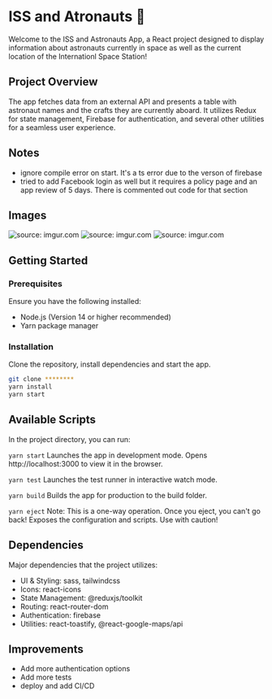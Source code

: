 # ISS and Atronauts 🚀

Welcome to the ISS and Astronauts App, a React project designed to display information about astronauts currently in space as well as the current location of the Internationl Space Station!

## Project Overview

The app fetches data from an external API and presents a table with astronaut names and the crafts they are currently aboard. It utilizes Redux for state management, Firebase for authentication, and several other utilities for a seamless user experience.

## Notes
- ignore compile error on start. It's a ts error due to the verson of firebase
- tried to add Facebook login as well but it requires a policy page and an app review of 5 days. There is commented out code for that section

## Images
<img href="https://imgur.com/CDtqb9N"><img src="https://i.imgur.com/CDtqb9N.png" title="source: imgur.com" />
<img href="https://imgur.com/ROmcedo"><img src="https://i.imgur.com/ROmcedo.png" title="source: imgur.com" />
<img href="https://imgur.com/UDlQvcG"><img src="https://i.imgur.com/UDlQvcG.png" title="source: imgur.com" />

## Getting Started

### Prerequisites

Ensure you have the following installed:

- Node.js (Version 14 or higher recommended)
- Yarn package manager

### Installation

Clone the repository, install dependencies and start the app.

```bash
git clone ********
yarn install
yarn start
```

## Available Scripts
In the project directory, you can run:

`yarn start`
Launches the app in development mode.
Opens http://localhost:3000 to view it in the browser.

`yarn test`
Launches the test runner in interactive watch mode.

`yarn build`
Builds the app for production to the build folder.

`yarn eject`
Note: This is a one-way operation. Once you eject, you can't go back!
Exposes the configuration and scripts. Use with caution!

## Dependencies
Major dependencies that the project utilizes:

- UI & Styling: sass, tailwindcss
- Icons: react-icons
- State Management: @reduxjs/toolkit
- Routing: react-router-dom
- Authentication: firebase
- Utilities: react-toastify, @react-google-maps/api

## Improvements
- Add more authentication options
- Add more tests
- deploy and add CI/CD
